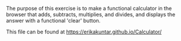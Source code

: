 The purpose of this exercise is to make a functional calculator in the browser that
adds, subtracts, multiplies, and divides, and displays the answer with a functional
'clear' button.

This file can be found at  https://erikakuntar.github.io/Calculator/
